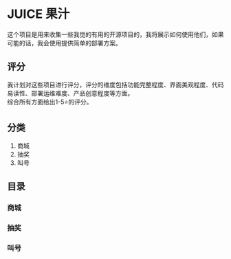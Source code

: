 # JUICE 果汁

这个项目是用来收集一些我觉的有用的开源项目的，我将展示如何使用他们，如果可能的话，我会使用提供简单的部署方案。

## 评分

我计划对这些项目进行评分，评分的维度包括功能完整程度、界面美观程度、代码易读性、部署运维难度、产品创意程度等方面。  
综合所有方面给出1-5⭐的评分。

## 分类

1. 商城
2. 抽奖
3. 叫号

## 目录

### 商城
### 抽奖
### 叫号